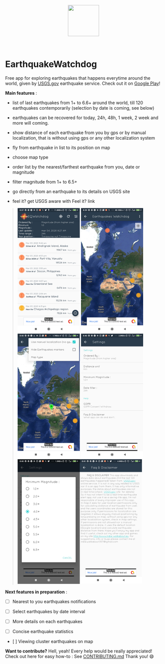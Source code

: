 
<p align="center" >
<a href="http://www.indie-walkabout.eu">
 <img src="http://www.indie-walkabout.eu/wp-content/themes/pinbin/images/logo.png" width="100" height="100"/>
 </a>
</p>
<br>

# EarthquakeWatchdog
<!-- [![Release](https://img.shields.io/github/release/EarthquakeWatchdog/EarthquakeWatchdog.svg?style=flat-square)](https://github.com/nadar71/EarthquakeWatchdog/releases)-->

Free app for exploring earthquakes that happens everytime around the world, 
given by [USGS.gov](https://earthquake.usgs.gov/earthquakes/) earthquake service.
Check out it on [Google Play](https://play.google.com/store/apps/details?id=com.indiewalk.watchdog.earthquake)!

**Main features** :

- list of last earthquakes from 1+ to 6.6+ around the world, till 120 earthquakes contemporarily (selection by date is coming, see below)

- earthquakes can be recovered for today, 24h, 48h, 1 week, 2 week and more will coming.

- show distance of each earthquake from you by gps or by manual localization, that is without using gps or any other localization system

- fly from earthquake in list to its position on map

- choose map type

- order list by the nearest/farthest earthquake from you, date or magnitude

- filter magnitude from 1+ to 6.5+

- go directly from an earthquake to its details on USGS site 

- feel it? get USGS aware with Feel it? link

> <img src="/screenshots/screenshot_1.jpg" width="200"> <img src="/screenshots/screenshot_2.jpg" width="200"> <img src="/screenshots/screenshot_3.jpg" width="200"> <img src="/screenshots/screenshot_4.jpg" width="200"><img src="/screenshots/screenshot_5.jpg" width="200"><img src="/screenshots/screenshot_6.jpg" width="200">



**Next features in preparation** :

- [ ] Nearest to you earthquakes notifications 

- [ ] Select earthquakes by date interval

- [ ] More details on each earthquakes

- [ ] Concise earthquake statistics

- [ ] Viewing cluster earthquakes on map


**Want to contribute?**
Hell, yeah! Every help would be really appreciated! Check out here for easy how-to :
See [CONTRIBUTING.md](https://github.com/nadar71/EarthquakeWatchdog/blob/master/CONTRIBUTING.md)
Thank you! :smile:



